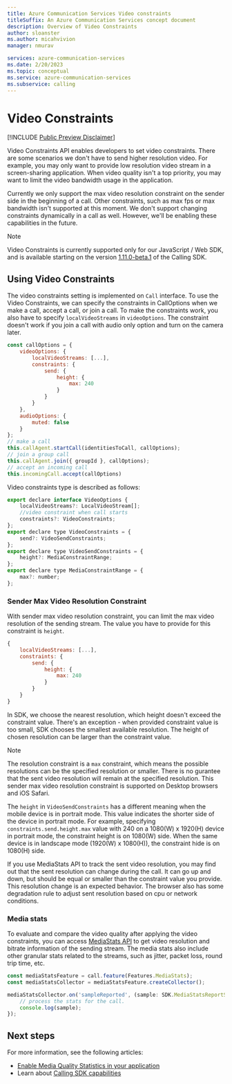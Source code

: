 ```yaml
---
title: Azure Communication Services Video constraints
titleSuffix: An Azure Communication Services concept document
description: Overview of Video Constraints
author: sloanster
ms.author: micahvivion
manager: nmurav

services: azure-communication-services
ms.date: 2/20/2023
ms.topic: conceptual
ms.service: azure-communication-services
ms.subservice: calling
---
```


# Video Constraints

[!INCLUDE [Public Preview Disclaimer](../../includes/public-preview-include.md)]

Video Constraints API enables developers to set video constraints.
There are some scenarios we don't have to send higher resolution video.
For example, you may only want to provide low resolution video stream in a screen-sharing application.
When video quality isn't a top priority, you may want to limit the video bandwidth usage in the application.

Currently we only support the max video resolution constraint on the sender side in the beginning of a call.
Other constraints, such as max fps or max bandwidth isn't supported at this moment.
We don't support changing constraints dynamically in a call as well.
However, we'll be enabling these capabilities in the future.

> [!NOTE]
> Video Constraints is currently supported only for our JavaScript / Web SDK, and is available starting on the version [1.11.0-beta.1](https://www.npmjs.com/package/@azure/communication-calling/v/1.11.0-beta.1) of the Calling SDK.

## Using Video Constraints

The video constraints setting is implemented on `Call` interface.
To use the Video Constraints, we can specify the constraints in CallOptions when we make a call, accept a call, or join a call.
To make the constraints work, you also have to specify `localVideoStreams` in `videoOptions`. The constraint doesn't work if you join a call with audio only option and turn on the camera later.

```javascript
const callOptions = {
    videoOptions: {
        localVideoStreams: [...],
        constraints: {
            send: {
                height: {
                    max: 240
                }
            }
        }
    },
    audioOptions: {
        muted: false
    }
};
// make a call
this.callAgent.startCall(identitiesToCall, callOptions);
// join a group call
this.callAgent.join({ groupId }, callOptions);
// accept an incoming call
this.incomingCall.accept(callOptions)
```

Video constraints type is described as follows:
```javascript
export declare interface VideoOptions {
    localVideoStreams?: LocalVideoStream[];
    //video constraint when call starts
    constraints?: VideoConstraints;
};
export declare type VideoConstraints = {
    send?: VideoSendConstraints;
};
export declare type VideoSendConstraints = {
    height?: MediaConstraintRange;
};
export declare type MediaConstraintRange = {
    max?: number;
};
```

### Sender Max Video Resolution Constraint

With sender max video resolution constraint, you can limit the max video resolution of the sending stream.
The value you have to provide for this constraint is `height`.

```javascript
{
    localVideoStreams: [...],
    constraints: {
        send: {
            height: {
                max: 240
            }
        }
    }
}
```
In SDK, we choose the nearest resolution, which height doesn't exceed the constraint value.
There's an exception - when provided constraint value is too small, SDK chooses the smallest available resolution. The height of chosen resolution can be larger than the constraint value.

> [!NOTE]
> The resolution constraint is a `max` constraint, which means the possible resolutions can be the specified resolution or smaller.
> There is no gurantee that the sent video resolution will remain at the specified resolution.
> This sender max video resolution constraint is supported on Desktop browsers and iOS Safari.

The `height` in `VideoSendConstraints` has a different meaning when the mobile device is in portrait mode. This value indicates the shorter side of the device in portrait mode. For example, specifying `constraints.send.height.max` value with 240 on a 1080(W) x 1920(H) device in portrait mode, the constraint height is on 1080(W) side. When the same device is in landscape mode (1920(W) x 1080(H)), the constraint hide is on 1080(H) side.

If you use MediaStats API to track the sent video resolution, you may find out that the sent resolution can change during the call. It can go up and down, but should be equal or smaller than the constraint value you provide. This resolution change is an expected behavior. The browser also has some degradation rule to adjust sent resolution based on cpu or network conditions.

### Media stats
To evaluate and compare the video quality after applying the video constraints, you can access [MediaStats API](./media-quality-sdk.md) to get video resolution and bitrate information of the sending stream. The media stats also include other granular stats related to the streams, such as jitter, packet loss, round trip time, etc.

```javascript
const mediaStatsFeature = call.feature(Features.MediaStats);
const mediaStatsCollector = mediaStatsFeature.createCollector();

mediaStatsCollector.on('sampleReported', (sample: SDK.MediaStatsReportSample) => {
    // process the stats for the call.
    console.log(sample);
});
```

## Next steps
For more information, see the following articles:

- [Enable Media Quality Statistics in your application](./media-quality-sdk.md)
- Learn about [Calling SDK capabilities](../../quickstarts/voice-video-calling/getting-started-with-calling.md)
